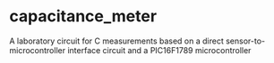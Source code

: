 # capacitance_meter
A laboratory circuit for C measurements based on a direct sensor-to-microcontroller interface circuit and a PIC16F1789 microcontroller